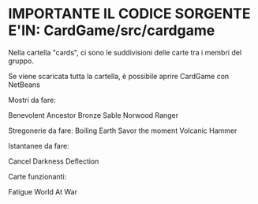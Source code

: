IMPORTANTE IL CODICE SORGENTE E'IN: CardGame/src/cardgame
=======================================================================


Nella cartella "cards", ci sono le suddivisioni delle carte tra i membri del gruppo.

Se viene scaricata tutta la cartella, è possibile aprire CardGame con NetBeans


Mostri da fare:

Benevolent Ancestor
Bronze Sable
Norwood Ranger

Stregonerie da fare:
Boiling Earth
Savor the moment
Volcanic Hammer

Istantanee da fare:

Cancel
Darkness
Deflection




Carte funzionanti:

Fatigue
World At War
